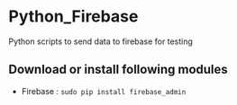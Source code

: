 # Python_Firebase
Python scripts to send data to firebase for testing 

## Download or install following modules

* Firebase : 
              ``` sudo pip install firebase_admin ```
